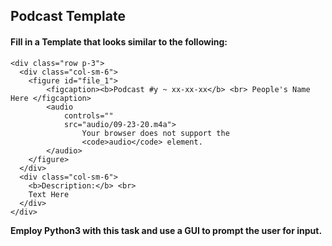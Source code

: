 ## Podcast Template

#### Fill in a Template that looks similar to the following:
```
<div class="row p-3">
  <div class="col-sm-6">
    <figure id="file_1">
        <figcaption><b>Podcast #y ~ xx-xx-xx</b> <br> People's Name Here </figcaption>
        <audio
            controls=""
            src="audio/09-23-20.m4a">
                Your browser does not support the
                <code>audio</code> element.
        </audio>
    </figure>
  </div>
  <div class="col-sm-6">
    <b>Description:</b> <br>
    Text Here
  </div>
</div>
```

**Employ Python3 with this task and use a GUI to prompt the user for input.**

